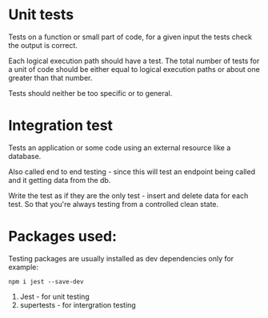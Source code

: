 # Unit tests

Tests on a function or small part of code, for a given input the tests check the output is correct.

Each logical execution path should have a test. The total number of tests for a unit of code should be either equal to logical execution paths or about one greater than that number.

Tests should neither be too specific or to general.

# Integration test

Tests an application or some code using an external resource like a database.

Also called end to end testing - since this will test an endpoint being called and it getting data from the db.

Write the test as if they are the only test - insert and delete data for each test. So that you're always testing from a controlled clean state.

# Packages used:

Testing packages are usually installed as dev dependencies only for example:

`npm i jest --save-dev`

1. Jest - for unit testing
2. supertests - for intergration testing
